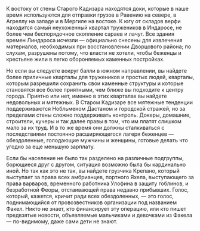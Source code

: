 К востоку от стены Старого Кадизара находятся доки, которые в наше время используются для отправки грузов в Равению на севере, в Агреллу на западе и в Мергиле на востоке. К югу от складов верфи находится самый неухоженный квартал тружеников в Индаросе, не более чем беспорядочное скопление сараев и лачуг. Все здания времен Линдароса исчезли — официально снесены для извлечения материалов, необходимых при восстановлении Дворцового района; по слухам, разрушены потому, что власти не хотели, чтобы беженцы и крестьяне жили в легко обороняемых каменных постройках.

Но если вы следуете вокруг балли в южном направлении, вы найдете более приличные кварталы для тружеников и простых людей, кварталы, которым разрешили сохранить свои каменные структуры и которые становятся все более приятными, чем ближе вы подходите к центру города. Приятно или нет, именно в этих кварталах вы найдете недовольных и мятежных. В Старом Кадизаре все мятежные тенденции поддерживаются Нобльменом Дастаном и городской стражей, но за пределами стены сложно поддерживать контроль. Докеры, домашние, строители, кучеры и так далее правы в том, что им платят слишком мало за их труд. И в то же время они должны сталкиваться с последствиями постоянно расширяющегося лагеря беженцев — обездоленные, голодающие мужчины и женщины, готовые делать что угодно за еще меньшую зарплату.

Если бы население не было так разделено на различные подгруппы, борющиеся друг с другом, ситуация возможно была бы кардинально иной. Но так как это не так, вы найдете грузчика Крепано, который выступает за права всех амбрианцев, портного Яхела, выступающего за права варваров, временного работника Улофина в защиту гоблинов, и безработной Феоры, отстаивающей права недавно прибывших. Голос, который, кажется, кричит ради всех обездоленных, — это голос, поднимающийся от провозвестников организации под названием Факел. Никто не знает, кто финансирует эту операцию, или кто пишет предвзятые новости, объявляемые мальчиками и девочками из Факела — по-видимому, даже сами дети не знают.
